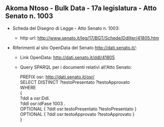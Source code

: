 ## Akoma Ntoso - Bulk Data - 17a legislatura - Atto Senato n. 1003 ##

* Scheda del Disegno di Legge - Atto Senato n. 1003:
	* http url: http://www.senato.it/leg/17/BGT/Schede/Ddliter/41805.htm

* Riferimenti al sito OpenData del Senato http://dati.senato.it/:
	* Link OpenData: http://dati.senato.it/ddl/41805
	* Query SPARQL per i documenti relativi all'Atto Senato:

        PREFIX osr: <http://dati.senato.it/osr/>  
		SELECT DISTINCT ?testoPresentato ?testoApprovato  
		WHERE  
		{  
		    ?ddl a osr:Ddl.  
		    ?ddl osr:idFase 1003 .  
		    OPTIONAL { ?ddl osr:testoPresentato ?testoPresentato }  
		    OPTIONAL { ?ddl osr:testoApprovato ?testoApprovato }  
		}
		